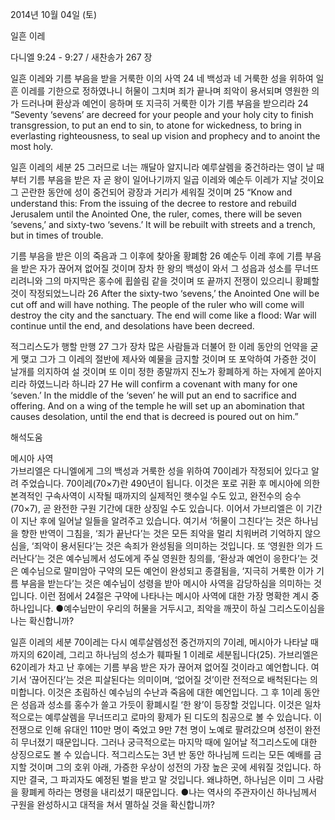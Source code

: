 2014년 10월 04일 (토)

일흔 이레



다니엘 9:24 - 9:27 / 새찬송가 267 장


일흔 이레와 기름 부음을 받을 거룩한 이의 사역
24 네 백성과 네 거룩한 성을 위하여 일흔 이레를 기한으로 정하였나니 허물이 그치며 죄가 끝나며 죄악이 용서되며 영원한 의가 드러나며 환상과 예언이 응하며 또 지극히 거룩한 이가 기름 부음을 받으리라
24 “Seventy ‘sevens’ are decreed for your people and your holy city to finish transgression, to put an end to sin, to atone for wickedness, to bring in everlasting righteousness, to seal up vision and prophecy and to anoint the most holy.   

일흔 이레의 세분
25 그러므로 너는 깨달아 알지니라 예루살렘을 중건하라는 영이 날 때부터 기름 부음을 받은 자 곧 왕이 일어나기까지 일곱 이레와 예순두 이레가 지날 것이요 그 곤란한 동안에 성이 중건되어 광장과 거리가 세워질 것이며
25 “Know and understand this: From the issuing of the decree to restore and rebuild Jerusalem until the Anointed One, the ruler, comes, there will be seven ‘sevens,’ and sixty-two ‘sevens.’ It will be rebuilt with streets and a trench, but in times of trouble.   

기름 부음을 받은 이의 죽음과 그 이후에 찾아올 황폐함
26 예순두 이레 후에 기름 부음을 받은 자가 끊어져 없어질 것이며 장차 한 왕의 백성이 와서 그 성읍과 성소를 무너뜨리려니와 그의 마지막은 홍수에 휩쓸림 같을 것이며 또 끝까지 전쟁이 있으리니 황폐할 것이 작정되었느니라
26 After the sixty-two ‘sevens,’ the Anointed One will be cut off and will have nothing. The people of the ruler who will come will destroy the city and the sanctuary. The end will come like a flood: War will continue until the end, and desolations have been decreed.  

적그리스도가 행할 만행
27 그가 장차 많은 사람들과 더불어 한 이레 동안의 언약을 굳게 맺고 그가 그 이레의 절반에 제사와 예물을 금지할 것이며 또 포악하여 가증한 것이 날개를 의지하여 설 것이며 또 이미 정한 종말까지 진노가 황폐하게 하는 자에게 쏟아지리라 하였느니라 하니라
27 He will confirm a covenant with many for one ‘seven.’ In the middle of the ‘seven’ he will put an end to sacrifice and offering. And on a wing of the temple he will set up an abomination that causes desolation, until the end that is decreed is poured out on him.”

해석도움





메시아 사역  
가브리엘은 다니엘에게 그의 백성과 거룩한 성을 위하여 70이레가 작정되어 있다고 알려 주었습니다. 70이레(70×7)란 490년이 됩니다. 이것은 포로 귀환 후 메시아에 의한 본격적인 구속사역이 시작될 때까지의 실제적인 햇수일 수도 있고, 완전수의 승수(70×7), 곧 완전한 구원 기간에 대한 상징일 수도 있습니다. 이어서 가브리엘은 이 기간이 지난 후에 일어날 일들을 알려주고 있습니다. 여기서 ‘허물이 그친다’는 것은 하나님을 향한 반역이 그침을, ‘죄가 끝난다’는 것은 모든 죄악을 멀리 치워버려 기억하지 않으심을, ‘죄악이 용서된다’는 것은 속죄가 완성됨을 의미하는 것입니다. 또 ‘영원한 의가 드러난다’는 것은 예수님께서 성도에게 주실 영원한 칭의를, ‘환상과 예언이 응한다’는 것은 예수님으로 말미암아 구약의 모든 예언이 완성되고 종결됨을, ‘지극히 거룩한 이가 기름 부음을 받는다’는 것은 예수님이 성령을 받아 메시아 사역을 감당하심을 의미하는 것입니다. 이런 점에서 24절은 구약에 나타나는 메시아 사역에 대한 가장 명확한 계시 중 하나입니다. 
●예수님만이 우리의 허물을 거두시고, 죄악을 깨끗이 하실 그리스도이심을 나는 확신합니까?

일흔 이레의 세분
70이레는 다시 예루살렘성전 중건까지의 7이레, 메시아가 나타날 때까지의 62이레, 그리고 하나님의 성소가 훼파될 1 이레로 세분됩니다(25). 가브리엘은 62이레가 차고 난 후에는 기름 부음 받은 자가 끊어져 없어질 것이라고 예언합니다. 여기서 ‘끊어진다’는 것은 피살된다는 의미이며, ‘없어질 것’이란 전적으로 배척된다는 의미합니다. 이것은 초림하신 예수님의 수난과 죽음에 대한 예언입니다. 그 후 1이레 동안은 성읍과 성소를 홍수가 쓸고 가듯이 황폐시킬 ‘한 왕’이 등장할 것입니다. 이것은 일차적으로는 예루살렘을 무너뜨리고 로마의 황제가 된 디도의 침공으로 볼 수 있습니다. 이 전쟁으로 인해 유대인 110만 명이 죽었고 9만 7천 명이 노예로 팔려갔으며 성전이 완전히 무너졌기 때문입니다. 그러나 궁극적으로는 마지막 때에 일어날 적그리스도에 대한 상징으로도 볼 수 있습니다. 적그리스도는 3년 반 동안 하나님께 드리는 모든 예배를 금지할 것이며 그의 호위 아래, 가증한 우상이 성전의 가장 높은 곳에 세워질 것입니다. 하지만 결국, 그 파괴자도 예정된 벌을 받고 말 것입니다. 왜냐하면, 하나님은 이미 그 사람을 황폐케 하라는 명령을 내리셨기 때문입니다.
●나는 역사의 주관자이신 하나님께서 구원을 완성하시고 대적을 쳐서 멸하실 것을 확신합니까?